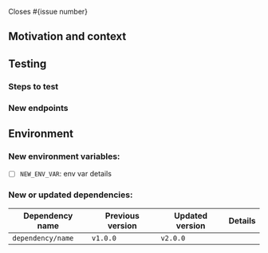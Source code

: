<!--- Provide a general summary of your changes in the Title above -->

<!--- If it fixes an open issue, please link to the issue here. -->
Closes #{issue number}

## Motivation and context

<!--- Why is this change required? -->
<!--- What problem are you trying to solve? -->
<!--- How did you solve the problem? -->
<!--- Any links to external sources of documentation -->
<!--- Any links to internal designs -->

## Testing

### Steps to test

### New endpoints

<!--- Specify test requirements (environment, dependencies, design reviews) -->
<!--- Please describe in detail what the new enpoints achieve. -->
<!--- Include links to the related pages -->
<!--- Impact of your change to other areas of the code -->

## Environment

### New environment variables:

<!-- Mark with [x] when variable is added to `.env.local.example`  -->

- [ ] `NEW_ENV_VAR`: env var details

### New or updated dependencies:

<!-- including dev dependencies -->

Dependency name|Previous version|Updated version|Details
---|---|---|---
`dependency/name`|`v1.0.0`|`v2.0.0`|

